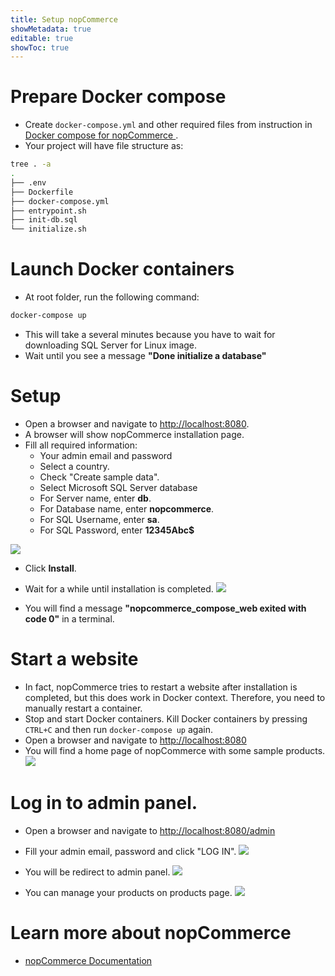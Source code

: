 ```yaml
---
title: Setup nopCommerce
showMetadata: true
editable: true
showToc: true
---
```


# Prepare Docker compose
- Create `docker-compose.yml` and other required files from instruction in [Docker compose for nopCommerce
](web-frameworks/nopcommerce/docker-compose-for-nopcommerce).
- Your project will have file structure as:
```sh
tree . -a
.
├── .env
├── Dockerfile
├── docker-compose.yml
├── entrypoint.sh
├── init-db.sql
└── initialize.sh

```

# Launch Docker containers
- At root folder, run the following command:
```sh
docker-compose up

```
- This will take a several minutes because you have to wait for downloading SQL Server for Linux image.
- Wait until you see a message **"Done initialize a database"**

# Setup
- Open a browser and navigate to [http://localhost:8080](http://localhost:8080).
- A browser will show nopCommerce installation page.
- Fill all required information:
  - Your admin email and password
  - Select a country.
  - Check "Create sample data".
  - Select Microsoft SQL Server database
  - For Server name, enter **db**.
  - For Database name, enter **nopcommerce**.
  - For SQL Username, enter **sa**.
  - For SQL Password, enter **12345Abc$**

![](images/nopcommerce-installation-page.png)

- Click **Install**.
- Wait for a while until installation is completed.
![](images/nopcommerce-installation-waiting-page.png)

- You will find a message **"nopcommerce_compose_web exited with code 0"** in a terminal.

# Start a website
- In fact, nopCommerce tries to restart a website after installation is completed, but this does work in Docker context. Therefore, you need to manually restart a container.
- Stop and start Docker containers. Kill Docker containers by pressing `CTRL+C` and then run `docker-compose up` again.
- Open a browser and navigate to [http://localhost:8080](http://localhost:8080)
- You will find a home page of nopCommerce with some sample products.
![](images/nopcommerce-home-page.png)

# Log in to admin panel.
- Open a browser and navigate to [http://localhost:8080/admin](http://localhost:8080/admin)

- Fill your admin email, password and click "LOG IN".
![](images/nopcommerce-login-page.png)

- You will be redirect to admin panel.
![](images/nopcommerce-admin-home-page.png)

- You can manage your products on products page.
![](images/nopcommerce-admin-products-page.png)

# Learn more about nopCommerce
- [nopCommerce Documentation
](https://docs.nopcommerce.com/en/index.html)
